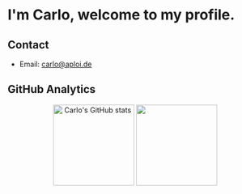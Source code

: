 # I'm Carlo, welcome to my profile.

## Contact
- Email: [carlo@aploi.de](mailto:carlo@aploi.de)

## GitHub Analytics
<p align="center">
  <img alt="Carlo's GitHub stats" height="160em" src="https://github-readme-stats-eight-theta.vercel.app/api?username=cesp99&show_icons=true&theme=tokyonight&include_all_commits=true&count_private=true"/>
  
  <img height="160em" src="https://github-readme-stats-eight-theta.vercel.app/api/top-langs/?username=cesp99&layout=compact&langs_count=8&theme=tokyonight"/>
</p>
